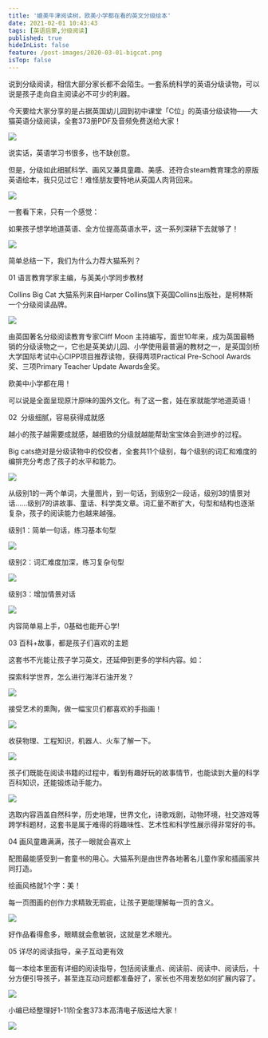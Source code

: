 ```yaml
---
title: '媲美牛津阅读树，欧美小学都在看的英文分级绘本'
date: 2021-02-01 10:43:43
tags: [英语启蒙,分级阅读]
published: true
hideInList: false
feature: /post-images/2020-03-01-bigcat.png
isTop: false
---
```

<p>
	说到分级阅读，相信大部分家长都不会陌生。一套系统科学的英语分级读物，可以说是孩子走向自主阅读必不可少的利器。
</p>
<p>
	今天要给大家分享的是占据英国幼儿园到初中课堂「C位」的英语分级读物——大猫英语分级阅读，全套373册PDF及音频免费送给大家！
</p>
<div>
	<img src="/images/33280-359691656722f6a9.png" width="null" height="null" style="width:auto;height:auto;" /><br />
	<div>
	</div>
</div>
<p>
	说实话，英语学习书很多，也不缺创意。
</p>
<p>
	但是，分级如此细腻科学、画风又兼具童趣、美感、还符合steam教育理念的原版英语绘本，我只见过它！难怪朋友要特地从英国人肉背回来。
</p>
<div>
	<img src="/images/33280-fbc18d9f579ab8c2.png" width="null" height="null" style="width:auto;height:auto;" /><br />
	<div>
	</div>
</div>
<p>
	一套看下来，只有一个感觉：
</p>
<p>
	如果孩子想学地道英语、全方位提高英语水平，这一系列深耕下去就够了！
</p>
<div>
	<img src="/images/33280-7627b234f6d69a2d.png" width="null" height="null" style="width:auto;height:auto;" /><br />
	<div>
	</div>
</div>
<p>
	简单总结一下，我们为什么力荐大猫系列？
</p>
<p>
	01&nbsp;语言教育学家主编，与英美小学同步教材&nbsp;&nbsp;
</p>
<p>
	Collins Big Cat&nbsp;大猫系列来自Harper Collins旗下英国Collins出版社，是柯林斯一个分级阅读品牌。
</p>
<div>
	<img src="/images/33280-93d2813a03468cb3.png" width="null" height="null" style="width:auto;height:auto;" /><br />
	<div>
	</div>
</div>
<p>
	由英国著名分级阅读教育专家Cliff Moon&nbsp;主持编写，面世10年来，成为英国最畅销的分级读物之一，它也是英美幼儿园、小学使用最普遍的教材之一，是英国剑桥大学国际考试中心CIPP项目推荐读物，获得两项Practical Pre-School Awards奖、三项Primary Teacher Update Awards金奖。
</p>
<p>
	欧美中小学都在用！
</p>
<p>
	可以说是全面呈现原汁原味的国外文化。有了这一套，娃在家就能学地道英语！
</p>
<p>
	02&nbsp; 分级细腻，容易获得成就感
</p>
<p>
	越小的孩子越需要成就感，越细致的分级就越能帮助宝宝体会到进步的过程。
</p>
<p>
	Big cats绝对是分级读物中的佼佼者，全套共11个级别，每个级别的词汇和难度的编排充分考虑了孩子的水平和能力。
</p>
<div>
	<img src="/images/33280-1fb28a1ba22e0d5c.png" width="null" height="null" style="width:auto;height:auto;" /><br />
	<div>
	</div>
</div>
<p>
	从级别1的一两个单词，大量图片，到一句话，到级别2一段话，级别3的情景对话……级别7的讲故事、童话、科学类文章。词汇量不断扩大，句型和结构也逐渐复杂，孩子的阅读能力也越来越强。
</p>
<p>
	级别1：简单一句话，练习基本句型
</p>
<div>
	<img src="/images/33280-760761942e4bfd89.png" width="null" height="null" style="width:auto;height:auto;" /><br />
	<div>
	</div>
</div>
<p>
	级别2：词汇难度加深，练习复杂句型
</p>
<div>
	<img src="/images/33280-4ecbc95bbd7fc4b2.png" width="null" height="null" style="width:auto;height:auto;" /><br />
	<div>
	</div>
</div>
<p>
	级别3：增加情景对话
</p>
<div>
	<img src="/images/33280-6bd8e35093d71de0.png" width="null" height="null" style="width:auto;height:auto;" /><br />
	<div>
	</div>
</div>
<p>
	内容简单易上手，0基础也能开心学!
</p>
<p>
	03 百科+故事，都是孩子们喜欢的主题
</p>
<p>
	这套书不光能让孩子学习英文，还延伸到更多的学科内容。如：
</p>
<p>
	探索科学世界，怎么进行海洋石油开发？
</p>
<div>
	<img src="/images/33280-4f19a713c1c1a554.png" width="null" height="null" style="width:auto;height:auto;" /><br />
	<div>
	</div>
</div>
<p>
	接受艺术的熏陶，做一幅宝贝们都喜欢的手指画！
</p>
<div>
	<img src="/images/33280-9bbdf5e76cd04715.png" width="null" height="null" style="width:auto;height:auto;" /><br />
	<div>
	</div>
</div>
<p>
	收获物理、工程知识，机器人、火车了解一下。
</p>
<div>
	<img src="/images/33280-cf31b5ea0f12575c.png" width="null" height="null" style="width:auto;height:auto;" /><br />
	<div>
	</div>
</div>
<p>
	孩子们既能在阅读书籍的过程中，看到有趣好玩的故事情节，也能读到大量的科学百科知识，还能锻炼动手能力。
</p>
<div>
	<img src="/images/33280-338d9ec9e1776b5c.png" width="null" height="null" style="width:auto;height:auto;" /><br />
	<div>
	</div>
</div>
<p>
	选取内容涵盖自然科学，历史地理，世界文化，诗歌戏剧，动物环境，社交游戏等跨学科题材，这套书是属于难得的将趣味性、艺术性和科学性展示得非常好的书。
</p>
<p>
	04 画风童趣满满，孩子一眼就会喜欢上
</p>
<p>
	配图最能感受到一套童书的用心。大猫系列是由世界各地著名儿童作家和插画家共同打造。
</p>
<p>
	绘画风格就1个字：美！
</p>
<p>
	每一页图画的创作力求精致无瑕疵，让孩子更能理解每一页的含义。
</p>
<div>
	<img src="/images/33280-d458b38e1704cd71.png" width="null" height="null" style="width:auto;height:auto;" /><br />
	<div>
	</div>
</div>
<p>
	好作品看得愈多，眼睛就会愈敏锐，这就是艺术眼光。
</p>
<p>
	05 详尽的阅读指导，亲子互动更有效
</p>
<p>
	每一本绘本里面有详细的阅读指导，包括阅读重点、阅读前、阅读中、阅读后，十分方便引导孩子，甚至连互动问题都准备好了，家长也不用发愁如何扩展内容了。
</p>
<div>
	<img src="/images/33280-710ea98285f56883.png" width="null" height="null" style="width:auto;height:auto;" /><br />
	<div>
	</div>
</div>
<p>
	小编已经整理好1-11阶全套373本高清电子版送给大家！
</p>
<div>
	<img src="/images/33280-f1899df1af7a3c89.png" width="null" height="null" style="width:auto;height:auto;" /><br />
	<div>
	</div>
</div>

